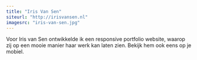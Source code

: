 ```yaml
---
title: "Iris Van Sen"
siteurl: "http://irisvansen.nl"
imagesrc: "iris-van-sen.jpg"
---
```

Voor Iris van Sen ontwikkelde ik een responsive portfolio website, waarop zij op een mooie manier haar werk kan laten zien. Bekijk hem ook eens op je mobiel.
